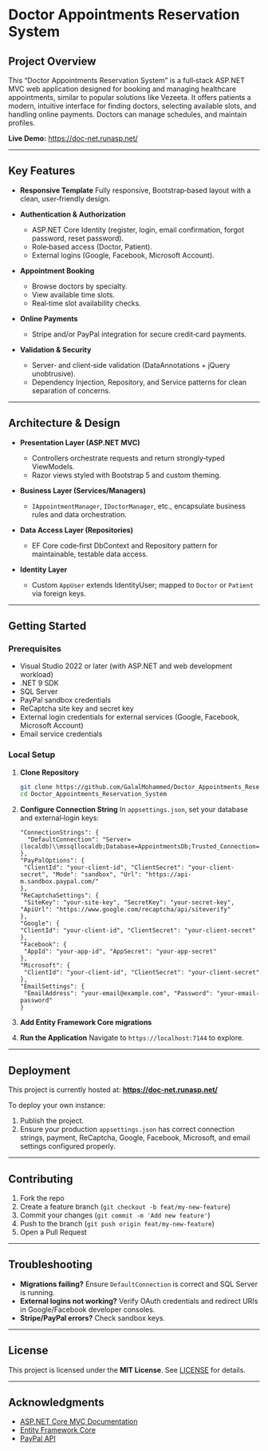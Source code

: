 # Doctor Appointments Reservation System

## Project Overview

This “Doctor Appointments Reservation System” is a full‑stack ASP.NET MVC web application designed for booking and managing healthcare appointments, similar to popular solutions like Vezeeta. It offers patients a modern, intuitive interface for finding doctors, selecting available slots, and handling online payments. Doctors can manage schedules, and maintain profiles.

**Live Demo:**
<https://doc-net.runasp.net/>

---

## Key Features

- **Responsive Template**
  Fully responsive, Bootstrap‑based layout with a clean, user‑friendly design.

- **Authentication & Authorization**
  - ASP.NET Core Identity (register, login, email confirmation, forgot password, reset password).
  - Role‑based access (Doctor, Patient).
  - External logins (Google, Facebook, Microsoft Account).

- **Appointment Booking**
  - Browse doctors by specialty.
  - View available time slots.
  - Real‑time slot availability checks.

- **Online Payments**
  - Stripe and/or PayPal integration for secure credit‑card payments.

- **Validation & Security**
  - Server‑ and client‑side validation (DataAnnotations + jQuery unobtrusive).
  - Dependency Injection, Repository, and Service patterns for clean separation of concerns.

---

## Architecture & Design

- **Presentation Layer (ASP.NET MVC)**
  - Controllers orchestrate requests and return strongly‑typed ViewModels.
  - Razor views styled with Bootstrap 5 and custom theming.

- **Business Layer (Services/Managers)**
  - `IAppointmentManager`, `IDoctorManager`, etc., encapsulate business rules and data orchestration.

- **Data Access Layer (Repositories)**
  - EF Core code‑first DbContext and Repository pattern for maintainable, testable data access.

- **Identity Layer**
  - Custom `AppUser` extends IdentityUser; mapped to `Doctor` or `Patient` via foreign keys.

---

## Getting Started

### Prerequisites

- Visual Studio 2022 or later (with ASP.NET and web development workload)
- .NET 9 SDK
- SQL Server
- PayPal sandbox credentials
- ReCaptcha site key and secret key
- External login credentials for external services (Google, Facebook, Microsoft Account)
- Email service credentials

### Local Setup

1. **Clone Repository**

   ```bash
   git clone https://github.com/GalalMohammed/Doctor_Appointments_Reservation_System.git
   cd Doctor_Appointments_Reservation_System
   ```

2. **Configure Connection String**
   In `appsettings.json`, set your database and external‑login keys:

   ```jsonc
   "ConnectionStrings": {
     "DefaultConnection": "Server=(localdb)\\mssqllocaldb;Database=AppointmentsDb;Trusted_Connection=True;"
   },
   "PayPalOptions": {
    "ClientId": "your-client-id", "ClientSecret": "your-client-secret", "Mode": "sandbox", "Url": "https://api-m.sandbox.paypal.com/"
   },
   "ReCaptchaSettings": {
    "SiteKey": "your-site-key", "SecretKey": "your-secret-key", "ApiUrl": "https://www.google.com/recaptcha/api/siteverify"
   },
   "Google": {
   "ClientId": "your-client-id", "ClientSecret": "your-client-secret"
   },
   "Facebook": {
    "AppId": "your-app-id", "AppSecret": "your-app-secret"
   },
   "Microsoft": {
    "ClientId": "your-client-id", "ClientSecret": "your-client-secret"
   },
   "EmailSettings": {
    "EmailAddress": "your-email@example.com", "Password": "your-email-password"
   }
   ```

3. **Add Entity Framework Core migrations**

4. **Run the Application**
   Navigate to `https://localhost:7144` to explore.

---

## Deployment

This project is currently hosted at:
**<https://doc-net.runasp.net/>**

To deploy your own instance:

1. Publish the project.
2. Ensure your production `appsettings.json` has correct connection strings, payment, ReCaptcha, Google, Facebook, Microsoft, and email settings configured properly.

---

## Contributing

1. Fork the repo
2. Create a feature branch (`git checkout -b feat/my-new-feature`)
3. Commit your changes (`git commit -m 'Add new feature'`)
4. Push to the branch (`git push origin feat/my-new-feature`)
5. Open a Pull Request

---

## Troubleshooting

- **Migrations failing?**
  Ensure `DefaultConnection` is correct and SQL Server is running.
- **External logins not working?**
  Verify OAuth credentials and redirect URIs in Google/Facebook developer consoles.
- **Stripe/PayPal errors?**
  Check sandbox keys.

---

## License

This project is licensed under the **MIT License**. See [LICENSE](LICENSE) for details.

---

## Acknowledgments

- [ASP.NET Core MVC Documentation](https://docs.microsoft.com/aspnet/core/mvc/)
- [Entity Framework Core](https://docs.microsoft.com/ef/core/)
- [PayPal API](https://developer.paypal.com/home/)
